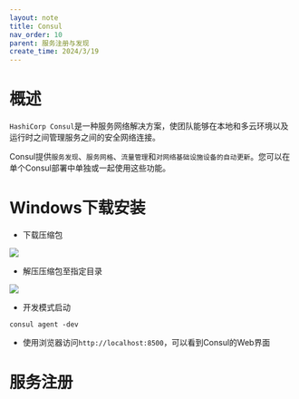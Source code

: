 ```yaml
---
layout: note
title: Consul
nav_order: 10
parent: 服务注册与发现
create_time: 2024/3/19
---
```


# 概述

`HashiCorp Consul`是一种服务网络解决方案，使团队能够在本地和多云环境以及运行时之间管理服务之间的安全网络连接。

Consul提供`服务发现`、`服务网格`、`流量管理`和`对网络基础设施设备的自动更新`。您可以在单个Consul部署中单独或一起使用这些功能。

# Windows下载安装

- 下载压缩包

![](https://cdn.jsdelivr.net/gh/luguosong/images@master/blog-img/202403191343407.png)

- 解压压缩包至指定目录

![](https://cdn.jsdelivr.net/gh/luguosong/images@master/blog-img/202403191344520.png)

- 开发模式启动

```shell
consul agent -dev
```

- 使用浏览器访问`http://localhost:8500`，可以看到Consul的Web界面

# 服务注册



